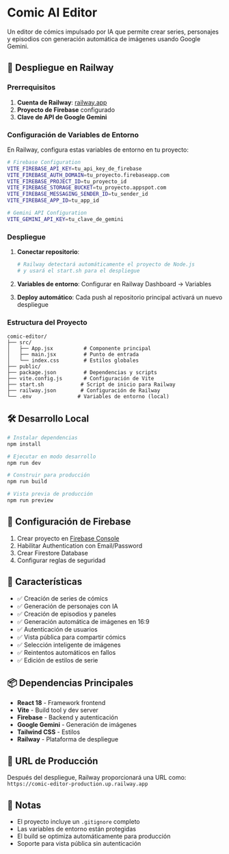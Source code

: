 # Comic AI Editor

Un editor de cómics impulsado por IA que permite crear series, personajes y episodios con generación automática de imágenes usando Google Gemini.

## 🚀 Despliegue en Railway

### Prerrequisitos

1. **Cuenta de Railway**: [railway.app](https://railway.app)
2. **Proyecto de Firebase** configurado
3. **Clave de API de Google Gemini**

### Configuración de Variables de Entorno

En Railway, configura estas variables de entorno en tu proyecto:

```bash
# Firebase Configuration
VITE_FIREBASE_API_KEY=tu_api_key_de_firebase
VITE_FIREBASE_AUTH_DOMAIN=tu_proyecto.firebaseapp.com
VITE_FIREBASE_PROJECT_ID=tu_proyecto_id
VITE_FIREBASE_STORAGE_BUCKET=tu_proyecto.appspot.com
VITE_FIREBASE_MESSAGING_SENDER_ID=tu_sender_id
VITE_FIREBASE_APP_ID=tu_app_id

# Gemini API Configuration
VITE_GEMINI_API_KEY=tu_clave_de_gemini
```

### Despliegue

1. **Conectar repositorio**:
   ```bash
   # Railway detectará automáticamente el proyecto de Node.js
   # y usará el start.sh para el despliegue
   ```

2. **Variables de entorno**: Configurar en Railway Dashboard → Variables

3. **Deploy automático**: Cada push al repositorio principal activará un nuevo despliegue

### Estructura del Proyecto

```
comic-editor/
├── src/
│   ├── App.jsx          # Componente principal
│   ├── main.jsx         # Punto de entrada
│   └── index.css        # Estilos globales
├── public/
├── package.json         # Dependencias y scripts
├── vite.config.js       # Configuración de Vite
├── start.sh            # Script de inicio para Railway
├── railway.json        # Configuración de Railway
└── .env               # Variables de entorno (local)
```

## 🛠️ Desarrollo Local

```bash
# Instalar dependencias
npm install

# Ejecutar en modo desarrollo
npm run dev

# Construir para producción
npm run build

# Vista previa de producción
npm run preview
```

## 🔧 Configuración de Firebase

1. Crear proyecto en [Firebase Console](https://console.firebase.google.com/)
2. Habilitar Authentication con Email/Password
3. Crear Firestore Database
4. Configurar reglas de seguridad

## 🎨 Características

- ✅ Creación de series de cómics
- ✅ Generación de personajes con IA
- ✅ Creación de episodios y paneles
- ✅ Generación automática de imágenes en 16:9
- ✅ Autenticación de usuarios
- ✅ Vista pública para compartir cómics
- ✅ Selección inteligente de imágenes
- ✅ Reintentos automáticos en fallos
- ✅ Edición de estilos de serie

## 📦 Dependencias Principales

- **React 18** - Framework frontend
- **Vite** - Build tool y dev server
- **Firebase** - Backend y autenticación
- **Google Gemini** - Generación de imágenes
- **Tailwind CSS** - Estilos
- **Railway** - Plataforma de despliegue

## 🚀 URL de Producción

Después del despliegue, Railway proporcionará una URL como:
`https://comic-editor-production.up.railway.app`

## 📝 Notas

- El proyecto incluye un `.gitignore` completo
- Las variables de entorno están protegidas
- El build se optimiza automáticamente para producción
- Soporte para vista pública sin autenticación
